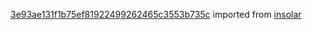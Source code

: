[3e93ae131f1b75ef81922499262465c3553b735c](https://github.com/insolar/insolar/commit/3e93ae131f1b75ef81922499262465c3553b735c) imported from [insolar](https://github.com/insolar/insolar)
